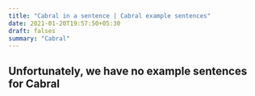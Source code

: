 ```yaml
---
title: "Cabral in a sentence | Cabral example sentences"
date: 2021-01-20T19:57:50+05:30
draft: falses
summary: "Cabral"
---
```

## Unfortunately, we have no example sentences for Cabral                 
